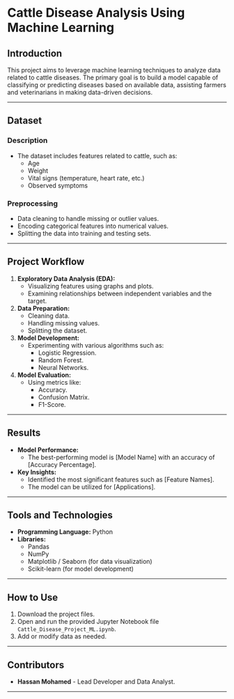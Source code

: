 # Cattle Disease Analysis Using Machine Learning

## Introduction
This project aims to leverage machine learning techniques to analyze data related to cattle diseases. The primary goal is to build a model capable of classifying or predicting diseases based on available data, assisting farmers and veterinarians in making data-driven decisions.

---

## Dataset
### Description
- The dataset includes features related to cattle, such as:
  - Age
  - Weight
  - Vital signs (temperature, heart rate, etc.)
  - Observed symptoms

### Preprocessing
- Data cleaning to handle missing or outlier values.
- Encoding categorical features into numerical values.
- Splitting the data into training and testing sets.

---

## Project Workflow
1. **Exploratory Data Analysis (EDA):**
   - Visualizing features using graphs and plots.
   - Examining relationships between independent variables and the target.
2. **Data Preparation:**
   - Cleaning data.
   - Handling missing values.
   - Splitting the dataset.
3. **Model Development:**
   - Experimenting with various algorithms such as:
     - Logistic Regression.
     - Random Forest.
     - Neural Networks.
4. **Model Evaluation:**
   - Using metrics like:
     - Accuracy.
     - Confusion Matrix.
     - F1-Score.

---

## Results
- **Model Performance:**
  - The best-performing model is [Model Name] with an accuracy of [Accuracy Percentage].
- **Key Insights:**
  - Identified the most significant features such as [Feature Names].
  - The model can be utilized for [Applications].

---

## Tools and Technologies
- **Programming Language:** Python
- **Libraries:**
  - Pandas
  - NumPy
  - Matplotlib / Seaborn (for data visualization)
  - Scikit-learn (for model development)

---

## How to Use
1. Download the project files.
2. Open and run the provided Jupyter Notebook file `Cattle_Disease_Project_ML.ipynb`.
3. Add or modify data as needed.

---

## Contributors
- **Hassan Mohamed** - Lead Developer and Data Analyst.

---

